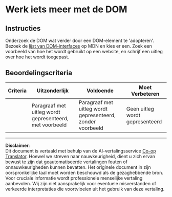 <!--
CO_OP_TRANSLATOR_METADATA:
{
  "original_hash": "22fb6c3cb570c47f1ac65048393941fa",
  "translation_date": "2025-08-27T20:09:47+00:00",
  "source_file": "3-terrarium/3-intro-to-DOM-and-closures/assignment.md",
  "language_code": "nl"
}
-->
# Werk iets meer met de DOM

## Instructies

Onderzoek de DOM wat verder door een DOM-element te 'adopteren'. Bezoek de [lijst van DOM-interfaces](https://developer.mozilla.org/docs/Web/API/Document_Object_Model) op MDN en kies er een. Zoek een voorbeeld van hoe het wordt gebruikt op een website, en schrijf een uitleg over hoe het wordt toegepast.

## Beoordelingscriteria

| Criteria | Uitzonderlijk                                  | Voldoende                                         | Moet Verbeteren         |
| -------- | --------------------------------------------- | ------------------------------------------------ | ----------------------- |
|          | Paragraaf met uitleg wordt gepresenteerd, met voorbeeld | Paragraaf met uitleg wordt gepresenteerd, zonder voorbeeld | Geen uitleg wordt gepresenteerd |

---

**Disclaimer**:  
Dit document is vertaald met behulp van de AI-vertalingsservice [Co-op Translator](https://github.com/Azure/co-op-translator). Hoewel we streven naar nauwkeurigheid, dient u zich ervan bewust te zijn dat geautomatiseerde vertalingen fouten of onnauwkeurigheden kunnen bevatten. Het originele document in zijn oorspronkelijke taal moet worden beschouwd als de gezaghebbende bron. Voor cruciale informatie wordt professionele menselijke vertaling aanbevolen. Wij zijn niet aansprakelijk voor eventuele misverstanden of verkeerde interpretaties die voortvloeien uit het gebruik van deze vertaling.
